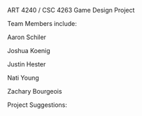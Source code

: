 ART 4240 / CSC 4263 Game Design Project

Team Members include:

Aaron Schiler

Joshua Koenig

Justin Hester

Nati Young

Zachary Bourgeois

Project Suggestions: